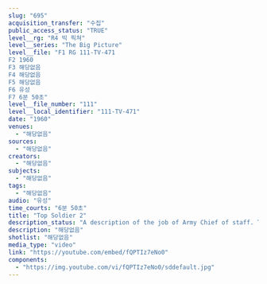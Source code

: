 ```yaml
---
slug: "695"
acquisition_transfer: "수집"
public_access_status: "TRUE"
level__rg: "R4 빅 픽쳐"
level__series: "The Big Picture"
level__file: "F1 RG 111-TV-471
F2 1960
F3 해당없음
F4 해당없음
F5 해당없음
F6 유성
F7 6분 50초"
level__file_number: "111"
level__local_identifier: "111-TV-471"
date: "1960"
venues: 
  - "해당없음"
sources: 
  - "해당없음"
creators: 
  - "해당없음"
subjects: 
  - "해당없음"
tags: 
  - "해당없음"
audio: "유성"
time_courts: "6분 50초"
title: "Top Soldier 2"
description_status: "A description of the job of Army Chief of staff. The lives of four generals; Lawton Collins, Matthew Ridgeway, Maxwell Taylor and Lyman Lemnitzer are featured."
description: "해당없음"
shotlist: "해당없음"
media_type: "video"
link: "https://youtube.com/embed/fQPTIz7eNo0"
components: 
  - "https://img.youtube.com/vi/fQPTIz7eNo0/sddefault.jpg"
---
```

